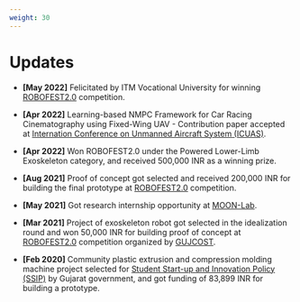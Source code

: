 ```yaml
---
weight: 30
---
```


# Updates


- **[May 2022]** Felicitated by ITM Vocational University for winning [ROBOFEST2.0](https://gujcost.gujarat.gov.in/robofest-gujarat.htm) competition.

- **[Apr 2022]** Learning-based NMPC Framework for Car Racing Cinematography using Fixed-Wing UAV - Contribution paper accepted at [Internation Conference on Unmanned Aircraft System (ICUAS)](https://icuas.com/).

- **[Apr 2022]** Won ROBOFEST2.0 under the Powered Lower-Limb Exoskeleton category, and received 500,000 INR as a winning prize.

- **[Aug 2021]** Proof of concept got selected and received 200,000 INR for building the final prototype at [ROBOFEST2.0](https://gujcost.gujarat.gov.in/robofest-gujarat.htm) competition.

- **[May 2021]** Got research internship opportunity at [MOON-Lab](https://sites.google.com/view/m00nlab/home).

- **[Mar 2021]** Project of exoskeleton robot got selected in the idealization round and won 50,000 INR for building proof of concept at [ROBOFEST2.0](https://gujcost.gujarat.gov.in/robofest-gujarat.htm) competition organized by [GUJCOST](https://gujcost.gujarat.gov.in/).

- **[Feb 2020]** Community plastic extrusion and compression molding machine project selected for [Student Start-up and Innovation Policy (SSIP)](http://www.ssipgujarat.in/) by Gujarat government, and got funding of 83,899 INR for building a prototype. 